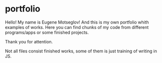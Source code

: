 # portfolio

Hello!
My name is Eugene Motseglov! 
And this is my own portfolio whith examples of works. 
Here you can find chunks of my code from different programs/apps or some finished projects.

Thank you for attention.

Not all files consist finished works, some of them is  just training of writing in JS.
